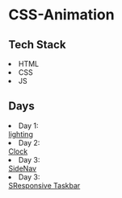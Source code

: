 ﻿# CSS-Animation


<h2>Tech Stack</h2>
<li>HTML</li>
<li>CSS</li>
<li>JS</li>


<h2>Days</h2>
<li>Day 1:</li><a href="https://lively-smakager-47a307.netlify.app/">lighting</a>
<li>Day 2:</li><a href="https://brilliant-kheer-9aae0e.netlify.app/">Clock</a>
<li>Day 3:</li><a href="https://melodic-baklava-2b3bbe.netlify.app/">SideNav</a>
<li>Day 3:</li><a href="https://rainbow-unicorn-ce7f3a.netlify.app/">SResponsive Taskbar</a>
